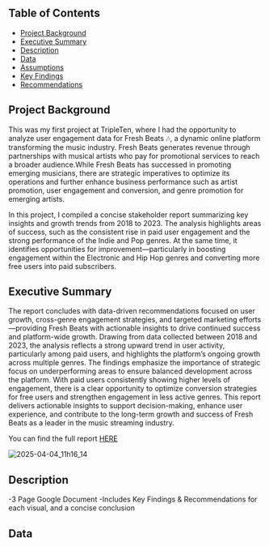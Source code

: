 ## Table of Contents
- [Project Background](#project-background)
- [Executive Summary](#executive-summary)
- [Description](#description)
- [Data](#data)
- [Assumptions](#assumptions)
- [Key Findings](#key-findings)
- [Recommendations](#recommendations)


## Project Background

This was my first project at TripleTen, where I had the opportunity to analyze user engagement data for Fresh Beats 🎶, a dynamic online platform transforming the music industry. Fresh Beats generates revenue through partnerships with musical artists who pay for promotional services to reach a broader audience.While Fresh Beats has successed in promoting emerging musicians, there are strategic imperatives to optimize its operations and further enhance business performance such as artist promotion, user engagement and conversion, and genre promotion for emerging artists.

In this project, I compiled a concise stakeholder report summarizing key insights and growth trends from 2018 to 2023. The analysis highlights areas of success, such as the consistent rise in paid user engagement and the strong performance of the Indie and Pop genres. At the same time, it identifies opportunities for improvement—particularly in boosting engagement within the Electronic and Hip Hop genres and converting more free users into paid subscribers.

## Executive Summary

The report concludes with data-driven recommendations focused on user growth, cross-genre engagement strategies, and targeted marketing efforts—providing Fresh Beats with actionable insights to drive continued success and platform-wide growth. Drawing from data collected between 2018 and 2023, the analysis reflects a strong upward trend in user activity, particularly among paid users, and highlights the platform’s ongoing growth across multiple genres. The findings emphasize the importance of strategic focus on underperforming areas to ensure balanced development across the platform. With paid users consistently showing higher levels of engagement, there is a clear opportunity to optimize conversion strategies for free users and strengthen engagement in less active genres. This report delivers actionable insights to support decision-making, enhance user experience, and contribute to the long-term growth and success of Fresh Beats as a leader in the music streaming industry.


You can find the full report [HERE](https://docs.google.com/document/d/1Yzn532J3bJbHX_dzimELq2_G1HZcML3XiQZEomDMTeQ/edit?usp=sharing)


![2025-04-04_11h16_14](https://github.com/user-attachments/assets/6e58da26-7b84-439c-80af-6e49c4f70f41)



  ## Description
  -3 Page Google Document
  -Includes Key Findings & Recommendations for each visual, and a concise conclusion

  ## Data


